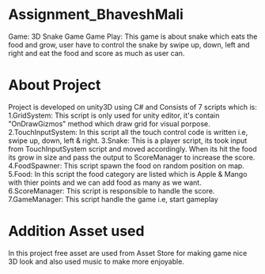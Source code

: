 # Assignment_BhaveshMali
Game: 3D Snake Game
Game Play: This game is about snake which eats the food and grow, user have to control the snake by swipe up, down, left and right and eat the food and score as much as user can.

# About Project
Project is developed on unity3D using C# and Consists of 7 scripts which is:
1.GridSystem: This script is only used for unity editor, it's contain "OnDrawGizmos" method which draw grid for visual porpose.
2.TouchInputSystem: In this script all the touch control code is written i.e, swipe up, down, left & right.
3.Snake: This is a player script, its took input from TouchInputSystem script and moved accordingly. When its hit the food its grow in size and pass the output to ScoreManager to increase the score.
4.FoodSpawner: This script spawn the food on random position on map.
5.Food: In this script the food category are listed which is Apple & Mango with thier points and we can add food as many as we want.
6.ScoreManager: This script is responsible to handle the score.
7.GameManager: This script handle the game i.e, start gameplay

# Addition Asset used
In this project free asset are used from Asset Store for making game nice 3D look and also used music to make more enjoyable.
